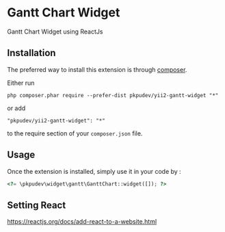 Gantt Chart Widget
========================
Gantt Chart Widget using ReactJs

Installation
-----

The preferred way to install this extension is through [composer](http://getcomposer.org/download/).

Either run

```
php composer.phar require --prefer-dist pkpudev/yii2-gantt-widget "*"
```

or add

```
"pkpudev/yii2-gantt-widget": "*"
```

to the require section of your `composer.json` file.


Usage
-----

Once the extension is installed, simply use it in your code by  :

```php
<?= \pkpudev\widget\gantt\GanttChart::widget([]); ?>
```

Setting React
-----

https://reactjs.org/docs/add-react-to-a-website.html